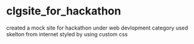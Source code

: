 # clgsite_for_hackathon
 created a mock site for hackathon under web devlopment category
 used skelton from internet styled by using custom css
